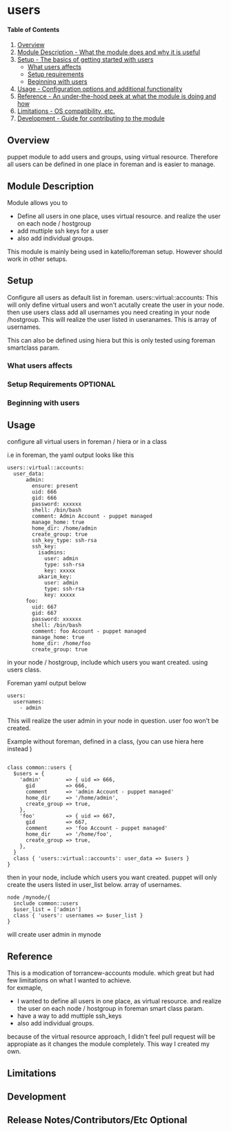# users

#### Table of Contents

1. [Overview](#overview)
2. [Module Description - What the module does and why it is useful](#module-description)
3. [Setup - The basics of getting started with users](#setup)
    * [What users affects](#what-users-affects)
    * [Setup requirements](#setup-requirements)
    * [Beginning with users](#beginning-with-users)
4. [Usage - Configuration options and additional functionality](#usage)
5. [Reference - An under-the-hood peek at what the module is doing and how](#reference)
5. [Limitations - OS compatibility, etc.](#limitations)
6. [Development - Guide for contributing to the module](#development)

## Overview

puppet module to add users and groups, using virtual resource.
Therefore all users can be defined in one place in foreman and is easier to manage.


## Module Description
Module allows you to 
- Define all users in one place, uses virtual resource. and realize the user on each node / hostgroup
- add muttiple ssh keys for a user
- also add individual groups.

This module is mainly being used in katello/foreman setup. However should work in other setups.

## Setup

Configure all users as default list in foreman.  users::virtual::accounts: This will only define virtual users and won't acutally create the user in your node.
then use users class add all usernames you need creating in your node /hostgroup. This will realize the user listed in useranames. This is array of usernames. 

This can also be defined using hiera but this is only tested using foreman smartclass param.

### What users affects

### Setup Requirements **OPTIONAL**

### Beginning with users

## Usage

configure all virtual users in foreman / hiera or in a class

i.e in foreman, the yaml output looks like this
````
users::virtual::accounts:
  user_data:
      admin:
        ensure: present
        uid: 666
        gid: 666
        password: xxxxxx 
        shell: /bin/bash
        comment: Admin Account - puppet managed
        manage_home: true
        home_dir: /home/admin
        create_group: true
        ssh_key_type: ssh-rsa
        ssh_key:
          isadmins:
            user: admin
            type: ssh-rsa
            key: xxxxx 
          akarim_key:
            user: admin
            type: ssh-rsa
            key: xxxxx
      foo:
        uid: 667
        gid: 667
        password: xxxxxx 
        shell: /bin/bash
        comment: foo Account - puppet managed
        manage_home: true
        home_dir: /home/foo
        create_group: true
````
in your node / hostgroup, include which users you want created. using users class.

Foreman yaml output below
````
users:
  usernames:
    - admin
````
This will realize the user admin in your node in question. user foo won't be created.


Example without foreman, defined in a class, (you can use hiera here instead )

````

class common::users {
  $users = {
    'admin'        => { uid => 666,
      gid          => 666,
      comment      => 'admin Account - puppet managed'
      home_dir     => '/home/admin',
      create_group => true,
    },
    'foo'          => { uid => 667,
      gid          => 667,
      comment      => 'foo Account - puppet managed'
      home_dir     => '/home/foo',
      create_group => true,
    },
  }
  class { 'users::virtual::accounts': user_data => $users }
}
````
then in your node, include which users you want created. puppet will only create the users listed in user_list below. array of usernames.

````
node /mynode/{
  include common::users
  $user_list = ['admin']
  class { 'users': usernames => $user_list }
}
````
will create user admin in mynode

## Reference

This is a modication of torrancew-accounts module. which great but had few limitations on what I wanted to achieve.  
for exmaple,
- I wanted to define all users in one place, as virtual resource. and realize the user on each node / hostgroup in foreman smart class param.
- have a way to add muttiple ssh_keys
- also add individual groups.

because of the virtual resource approach,  I didn't feel pull request will be appropiate as it changes the module completely. This way I created my own.

## Limitations


## Development

## Release Notes/Contributors/Etc **Optional**

